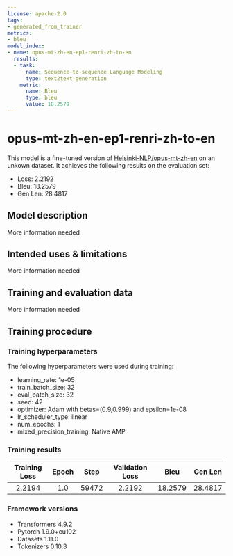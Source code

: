 ```yaml
---
license: apache-2.0
tags:
- generated_from_trainer
metrics:
- bleu
model_index:
- name: opus-mt-zh-en-ep1-renri-zh-to-en
  results:
  - task:
      name: Sequence-to-sequence Language Modeling
      type: text2text-generation
    metric:
      name: Bleu
      type: bleu
      value: 18.2579
---
```


<!-- This model card has been generated automatically according to the information the Trainer had access to. You
should probably proofread and complete it, then remove this comment. -->

# opus-mt-zh-en-ep1-renri-zh-to-en

This model is a fine-tuned version of [Helsinki-NLP/opus-mt-zh-en](https://huggingface.co/Helsinki-NLP/opus-mt-zh-en) on an unkown dataset.
It achieves the following results on the evaluation set:
- Loss: 2.2192
- Bleu: 18.2579
- Gen Len: 28.4817

## Model description

More information needed

## Intended uses & limitations

More information needed

## Training and evaluation data

More information needed

## Training procedure

### Training hyperparameters

The following hyperparameters were used during training:
- learning_rate: 1e-05
- train_batch_size: 32
- eval_batch_size: 32
- seed: 42
- optimizer: Adam with betas=(0.9,0.999) and epsilon=1e-08
- lr_scheduler_type: linear
- num_epochs: 1
- mixed_precision_training: Native AMP

### Training results

| Training Loss | Epoch | Step  | Validation Loss | Bleu    | Gen Len |
|:-------------:|:-----:|:-----:|:---------------:|:-------:|:-------:|
| 2.2194        | 1.0   | 59472 | 2.2192          | 18.2579 | 28.4817 |


### Framework versions

- Transformers 4.9.2
- Pytorch 1.9.0+cu102
- Datasets 1.11.0
- Tokenizers 0.10.3
